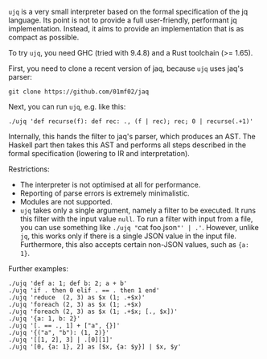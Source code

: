 `ujq` is a very small interpreter based on the formal specification of the jq language.
Its point is not to provide a full user-friendly, performant jq implementation.
Instead, it aims to provide an implementation that is as compact as possible.

To try `ujq`, you need GHC (tried with 9.4.8) and a Rust toolchain (>= 1.65).

First, you need to clone a recent version of jaq, because `ujq` uses jaq's parser:

    git clone https://github.com/01mf02/jaq

Next, you can run `ujq`, e.g. like this:

    ./ujq 'def recurse(f): def rec: ., (f | rec); rec; 0 | recurse(.+1)'

Internally, this hands the filter to jaq's parser, which produces an AST.
The Haskell part then takes this AST and performs all
steps described in the formal specification (lowering to IR and interpretation).

Restrictions:

- The interpreter is not optimised at all for performance.
- Reporting of parse errors is extremely minimalistic.
- Modules are not supported.
- `ujq` takes only a single argument, namely a filter to be executed.
  It runs this filter with the input value `null`.
  To run a filter with input from a file, you can use something like
  `./ujq "`cat foo.json`"' | .'`.
  However, unlike `jq`, this works only if there is a single JSON value in the input file.
  Furthermore, this also accepts certain non-JSON values, such as `{a: 1}`.

Further examples:

    ./ujq 'def a: 1; def b: 2; a + b'
    ./ujq 'if . then 0 elif . == . then 1 end'
    ./ujq 'reduce  (2, 3) as $x (1; .+$x)'
    ./ujq 'foreach (2, 3) as $x (1; .+$x)
    ./ujq 'foreach (2, 3) as $x (1; .+$x; [., $x])'
    ./ujq '{a: 1, b: 2}'
    ./ujq '[. == ., 1] + ["a", {}]'
    ./ujq '{("a", "b"): (1, 2)}'
    ./ujq '[[1, 2], 3] | .[0][1]'
    ./ujq '[0, {a: 1}, 2] as [$x, {a: $y}] | $x, $y'
